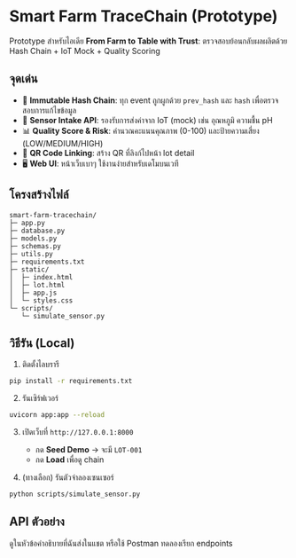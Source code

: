 # Smart Farm TraceChain (Prototype)

Prototype สำหรับไอเดีย **From Farm to Table with Trust**: ตรวจสอบย้อนกลับผลผลิตด้วย Hash Chain + IoT Mock + Quality Scoring

## จุดเด่น
- 🧱 **Immutable Hash Chain**: ทุก event ถูกผูกด้วย `prev_hash` และ `hash` เพื่อตรวจสอบการแก้ไขข้อมูล
- 📡 **Sensor Intake API**: รองรับการส่งค่าจาก IoT (mock) เช่น อุณหภูมิ ความชื้น pH
- 📊 **Quality Score & Risk**: คำนวณคะแนนคุณภาพ (0-100) และป้ายความเสี่ยง (LOW/MEDIUM/HIGH)
- 🔗 **QR Code Linking**: สร้าง QR ที่ลิงก์ไปหน้า lot detail
- 🖥️ **Web UI**: หน้าเว็บเบาๆ ใช้งานง่ายสำหรับเดโมบนเวที

## โครงสร้างไฟล์
```
smart-farm-tracechain/
├─ app.py
├─ database.py
├─ models.py
├─ schemas.py
├─ utils.py
├─ requirements.txt
├─ static/
│  ├─ index.html
│  ├─ lot.html
│  ├─ app.js
│  └─ styles.css
└─ scripts/
   └─ simulate_sensor.py
```

## วิธีรัน (Local)
1) ติดตั้งไลบรารี
```bash
pip install -r requirements.txt
```
2) รันเซิร์ฟเวอร์
```bash
uvicorn app:app --reload
```
3) เปิดเว็บที่ `http://127.0.0.1:8000`
   - กด **Seed Demo** → จะมี `LOT-001`
   - กด **Load** เพื่อดู chain

4) (ทางเลือก) รันตัวจำลองเซนเซอร์
```bash
python scripts/simulate_sensor.py
```

## API ตัวอย่าง
ดูในหัวข้อคำอธิบายที่ฉันส่งในแชต หรือใช้ Postman ทดลองเรียก endpoints
